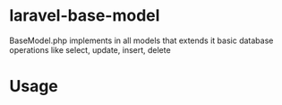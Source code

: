 laravel-base-model
==================

BaseModel.php implements in all models that extends it basic database operations like select, update, insert, delete

# Usage
